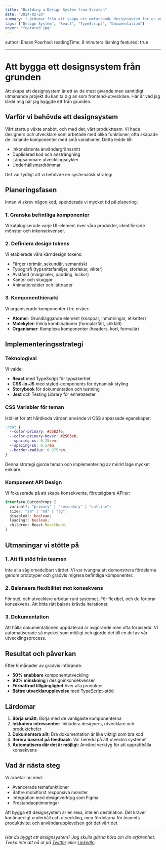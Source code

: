 ```yaml
---
title: "Building a Design System from Scratch"
date: "2024-02-20"
summary: "Lärdomar från att skapa ett omfattande designsystem för en växande startup"
tags: ["Design System", "React", "TypeScript", "Documentation"]
cover: "featured.jpg"
---
```


author: Ehsan Pourhadi
readingTime: 8 minuters läsning
featured: true

---

# Att bygga ett designsystem från grunden

Att skapa ett designsystem är ett av de mest givande men samtidigt utmanande projekt du kan ta dig an som frontend-utvecklare. Här är vad jag lärde mig när jag byggde ett från grunden.

## Varför vi behövde ett designsystem

Vårt startup växte snabbt, och med det, vårt produktteam. Vi hade designers och utvecklare som arbetade med olika funktioner, ofta skapade de liknande komponenter med små variationer. Detta ledde till:

- Inkonsistenta användargränssnitt
- Duplicerad kod och ansträngning
- Långsammare utvecklingscykler
- Underhållsmardrömmar

Det var tydligt att vi behövde en systematisk strategi.

## Planeringsfasen

Innan vi skrev någon kod, spenderade vi mycket tid på planering:

### 1. Granska befintliga komponenter

Vi katalogiserade varje UI-element över våra produkter, identifierade mönster och inkonsekvenser.

### 2. Definiera design tokens

Vi etablerade våra kärndesign tokens:

- Färger (primär, sekundär, semantisk)
- Typografi (typsnittsfamiljer, storlekar, vikter)
- Avstånd (marginaler, padding, luckor)
- Kanter och skuggor
- Animationstider och lättnader

### 3. Komponenthierarki

Vi organiserade komponenter i tre nivåer:

- **Atomer**: Grundläggande element (knappar, inmatningar, etiketter)
- **Molekyler**: Enkla kombinationer (formulärfält, sökfält)
- **Organismer**: Komplexa komponenter (headers, kort, formulär)

## Implementeringsstrategi

### Teknologival

Vi valde:

- **React** med TypeScript för typsäkerhet
- **CSS-in-JS** med styled-components för dynamisk styling
- **Storybook** för dokumentation och testning
- **Jest** och Testing Library för enhetstester

### CSS Variabler för teman

Istället för att hårdkoda värden använde vi CSS anpassade egenskaper:

```css
:root {
  --color-primary: #3b82f6;
  --color-primary-hover: #2563eb;
  --spacing-xs: 0.25rem;
  --spacing-sm: 0.5rem;
  --border-radius: 0.375rem;
}
```

Denna strategi gjorde teman och implementering av mörkt läge mycket enklare.

### Komponent API Design

Vi fokuserade på att skapa konsekventa, förutsägbara API:er:

```typescript
interface ButtonProps {
  variant?: "primary" | "secondary" | "outline";
  size?: "sm" | "md" | "lg";
  disabled?: boolean;
  loading?: boolean;
  children: React.ReactNode;
}
```

## Utmaningar vi stötte på

### 1. Att få stöd från teamen

Inte alla såg omedelbart värdet. Vi var tvungna att demonstrera fördelarna genom prototyper och gradvis migrera befintliga komponenter.

### 2. Balansera flexibilitet mot konsekvens

För stel, och utvecklare arbetar runt systemet. För flexibel, och du förlorar konsekvens. Att hitta rätt balans krävde iterationer.

### 3. Dokumentation

Att hålla dokumentationen uppdaterad är avgörande men ofta förbisedd. Vi automatiserade så mycket som möjligt och gjorde det till en del av vår utvecklingsprocess.

## Resultat och påverkan

Efter 6 månader av gradvis införande:

- **50% snabbare** komponentutveckling
- **90% minskning** i designinkonsekvenser
- **Förbättrad tillgänglighet** över alla produkter
- **Bättre utvecklarupplevelse** med TypeScript-stöd

## Lärdomar

1. **Börja smått**: Börja med de vanligaste komponenterna
2. **Inkludera intressenter**: Inkludera designers, utvecklare och produktchefer
3. **Dokumentera allt**: Bra dokumentation är lika viktigt som bra kod
4. **Iterera baserat på feedback**: Var beredd på att utveckla systemet
5. **Automatisera där det är möjligt**: Använd verktyg för att upprätthålla konsekvens

## Vad är nästa steg

Vi arbetar nu med:

- Avancerade temafunktioner
- Bättre mobilförst responsiva mönster
- Integration med designverktyg som Figma
- Prestandaoptimeringar

Att bygga ett designsystem är en resa, inte en destination. Det kräver kontinuerligt underhåll och utveckling, men fördelarna för teamets produktivitet och användarupplevelsen gör det värt det.

---

_Har du byggt ett designsystem? Jag skulle gärna höra om din erfarenhet. Tveka inte att nå ut på [Twitter](https://twitter.com/ehsanpo) eller [LinkedIn](https://linkedin.com/in/ehsanpo)._
